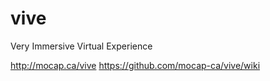 vive
====

Very Immersive Virtual Experience

http://mocap.ca/vive
https://github.com/mocap-ca/vive/wiki
